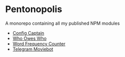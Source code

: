 # Pentonopolis

A monorepo containing all my published NPM modules

- [Config Captain](projects/config-captain/README.md)
- [Who Owes Who](projects/who-owes-who/README.md)
- [Word Frequency Counter](projects/word-frequency-counter/README.md)
- [Telegram Moviebot](projects/telegraf-moviebot/README.md)
